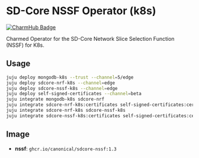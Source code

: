 # SD-Core NSSF Operator (k8s)
[![CharmHub Badge](https://charmhub.io/sdcore-nssf-k8s/badge.svg)](https://charmhub.io/sdcore-nssf-k8s)

Charmed Operator for the SD-Core Network Slice Selection Function (NSSF) for K8s.

## Usage
```bash
juju deploy mongodb-k8s --trust --channel=5/edge
juju deploy sdcore-nrf-k8s --channel=edge
juju deploy sdcore-nssf-k8s --channel=edge
juju deploy self-signed-certificates --channel=beta
juju integrate mongodb-k8s sdcore-nrf
juju integrate sdcore-nrf-k8s:certificates self-signed-certificates:certificates
juju integrate sdcore-nrf-k8s sdcore-nssf-k8s
juju integrate sdcore-nssf-k8s:certificates self-signed-certificates:certificates
```

## Image

- **nssf**: `ghcr.io/canonical/sdcore-nssf:1.3`
